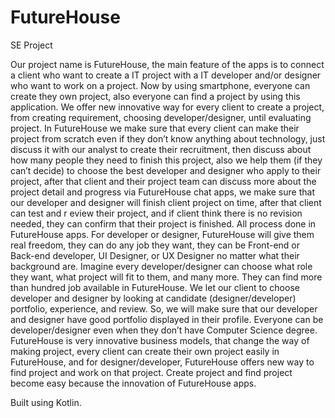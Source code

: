 # FutureHouse
SE Project

Our project name is FutureHouse, the main feature of the apps is to connect a client who want to create a IT project with
a IT developer and/or designer who want to work on a project. Now by using smartphone, everyone can create they own project, 
also everyone can find a project by using this application. We offer new innovative way for every client to create a project, 
from creating requirement, choosing developer/designer, until evaluating project. In FutureHouse we make sure that every client 
can make their project from scratch even if they don’t know anything about technology, just discuss it with our analyst to create 
their recruitment, then discuss about how many people they need to finish this project, also we help them (if they can’t decide) to choose 
the best developer and designer who apply to their project, after that client and their project team can discuss more about the project detail and 
progress via FutureHouse chat apps, we make sure that our developer and designer will finish client project on time, after that client can test and r
eview their project, and if client think there is no revision needed, they can confirm that their project is finished. All process done in FutureHouse apps.
For developer or designer, FutureHouse will give them real freedom, they can do any job they want, they can be Front-end or Back-end developer, 
UI Designer, or UX Designer no matter what their background are. Imagine every developer/designer can choose what role they want, 
what project will fit to them, and many more. They can find more than hundred job available in FutureHouse. 
We let our client to choose developer and designer by looking at candidate (designer/developer) portfolio, experience, and review. 
So, we will make sure that our developer and designer have good portfolio displayed in their profile. 
Everyone can be developer/designer even when they don’t have Computer Science degree.
FutureHouse is very innovative business models, that change the way of making project, every client can create their own project easily in FutureHouse, 
and for designer/developer, FutureHouse offers new way to find project and work on that project. Create project and find project become easy because 
the innovation of FutureHouse apps.

Built using Kotlin.
